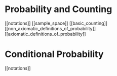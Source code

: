 # Probability and Counting
[[notations]]
[[sample_space]]
[[basic_counting]]
[[non_axiomatic_definitions_of_probability]]
[[axiomatic_definitions_of_probability]]

# Conditional Probability
[[notations]]